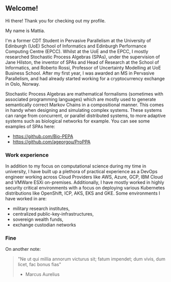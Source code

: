 ## Welcome!

Hi there! Thank you for checking out my profile. 

My name is Mattia. 

I'm a former CDT Student in Pervasive Parallelism at the University of Edinburgh (UoE) School of Informatics and Edinburgh Performance Computing Centre (EPCC). Whilst at the UoE and the EPCC, I mostly researched Stochastic Process Algebras (SPAs), under the supervision of Jane Hilston, the inventor of SPAs and Head of Research at the School of Informatics, and Roberto Rossi, Professor of Uncertainty Modelling at UoE Business School. After my first year, I was awarded an MS in Pervasive Parallelism, and had already started working for a cryptocurrency exchange in Oslo, Norway.

Stochastic Process Algebras are mathematical formalisms (sometimes with associated programming languages) which are mostly used to generate semantically correct Markov Chains in a compositional manner. This comes in handy when designing and simulating complex systems. These systems can range from concurrent, or parallel distributed systems, to more adaptive systems such as biological networks for example. You can see some examples of SPAs here:
- https://github.com/Bio-PEPA 
- https://github.com/ageorgou/ProPPA

### Work experience

In addition to my focus on computational science during my time in university, I have built up a plethora of practical experience as a DevOps engineer working across Cloud Providers like AWS, Azure, GCP, IBM Cloud and VMWare ESXi on-premises. Additionally, I have mostly worked in highly security critical environments with a focus on deploying various Kubernetes distributions like OpenShift, ICP, AKS, EKS and GKE. Some environments I have worked in are:
- military research institutes, 
- centralized public-key-infrastructures, 
- sovereign wealth funds,
- exchange custodian networks 

### Fine

On another note:

> "Ne ut qui millia annorum victurus sit; fatum impendet; dum vivis, dum licet, fac bonus fias"
> - Marcus Aurelius
